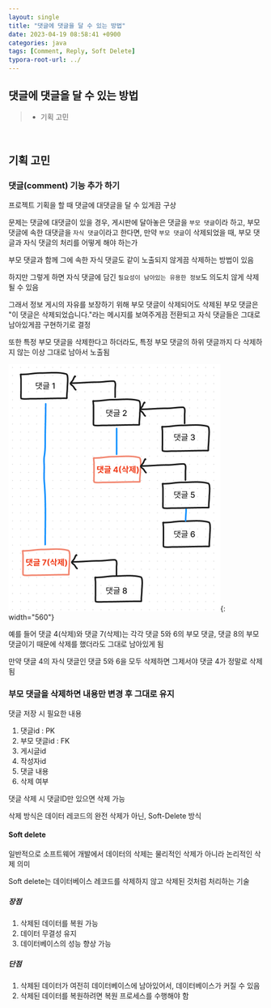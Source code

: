 ```yaml
---
layout: single
title: "댓글에 댓글을 달 수 있는 방법"
date: 2023-04-19 08:58:41 +0900
categories: java
tags: [Comment, Reply, Soft Delete]
typora-root-url: ../
---
```


## 댓글에 댓글을 달 수 있는 방법
> - 기획 고민

<br>

## 기획 고민

### 댓글(comment) 기능 추가 하기

프로젝트 기획을 할 때 댓글에 대댓글을 달 수 있게끔 구상

문제는 댓글에 대댓글이 있을 경우, 게시판에 달아놓은 댓글을 `부모 댓글`이라 하고, 부모 댓글에 속한 대댓글을 `자식 댓글`이라고 한다면, 만약 `부모 댓글`이 삭제되었을 때, 부모 댓글과 자식 댓글의 처리를 어떻게 해야 하는가

부모 댓글과 함께 그에 속한 자식 댓글도 같이 노출되지 않게끔 삭제하는 방법이 있음

하지만 그렇게 하면 자식 댓글에 담긴 `필요성이 남아있는 유용한 정보`도 의도치 않게 삭제될 수 있음

그래서 정보 게시의 자유를 보장하기 위해 부모 댓글이 삭제되어도 삭제된 부모 댓글은 "이 댓글은 삭제되었습니다."라는 메시지를 보여주게끔 전환되고 자식 댓글들은 그대로 남아있게끔 구현하기로 결정

또한 특정 부모 댓글을 삭제한다고 하더라도, 특정 부모 댓글의 하위 댓글까지 다 삭제하지 않는 이상 그대로 남아서 노출됨

![commentreply](/images/2023-04-19-how-to-add-reply-function-to-comment/commentreply.png){: width="560"}

예를 들어 댓글 4(삭제)와 댓글 7(삭제)는 각각 댓글 5와 6의 부모 댓글, 댓글 8의 부모 댓글이기 때문에 삭제를 했더라도 그대로 남아있게 됨

만약 댓글 4의 자식 댓글인 댓글 5와 6을 모두 삭제하면 그제서야 댓글 4가 정말로 삭제됨 

### 부모 댓글을 삭제하면 내용만 변경 후 그대로 유지

댓글 저장 시 필요한 내용 

1. 댓글id : PK
2. 부모 댓글id : FK
3. 게시글id
4. 작성자id
5. 댓글 내용
6. 삭제 여부

댓글 삭제 시 댓글ID만 있으면 삭제 가능

삭제 방식은 데이터 레코드의 완전 삭제가 아닌, Soft-Delete 방식

#### Soft delete

일반적으로 소프트웨어 개발에서 데이터의 삭제는 물리적인 삭제가 아니라 논리적인 삭제 의미

Soft delete는 데이터베이스 레코드를 삭제하지 않고 삭제된 것처럼 처리하는 기술

##### 장점

1. 삭제된 데이터를 복원 가능
2. 데이터 무결성 유지
3. 데이터베이스의 성능 향상 가능

##### 단점

1. 삭제된 데이터가 여전히 데이터베이스에 남아있어서, 데이터베이스가 커질 수 있음
2. 삭제된 데이터를 복원하려면 복원 프로세스를 수행해야 함

<br>

## 


<br>
